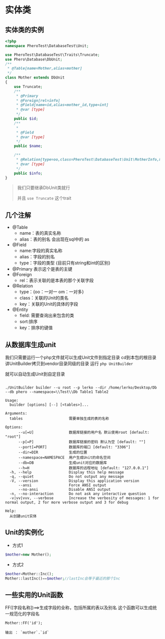 # 实体类


## 实体类的实例

```php
<?php
namespace PheroTest\DatabaseTest\Unit;

use PheroTest\DatabaseTest\Traits\Truncate;
use Phero\Database\DbUnit;
/**
 * @Table[name=Mother,alias=mother]
 */
class Mother extends DbUnit
{
    use Truncate;
    /**
     * @Primary
     * @Foreign[rel=info]
     * @Field[name=id,alias=mother_id,type=int]
     * @var [type]
     */
    public $id;
    /**
     * 
     * @Field
     * @var [type]
     */
    public $name;

    /**
     * @Relation[type=oo,class=PheroTest\DatabaseTest\Unit\MotherInfo,key=mid]
     * @var [type]
     */
    public $info;
}
```

> 我们只要继承DbUnit类就行
>
> 并且 `use Truncate` 这个trait

## 几个注解

- @Table
    - name：表的真实名称
    - alias：表的别名 会出现在sql中的 as
- @Field
    - name:字段的真实名称
    - alias：字段的别名
    - type：字段的类型 {目前只有string和int的区别}
- @Primary 表示这个是表的主键
- @Foreign
    - rel：表示关联的是本表的那个关联字段
- @Relation
    - type：{oo：一对一  om：一对多}
    - class：关联的Unit的类名
    - key：关联的Unit的具体的字段
- @Entity
    - field: 需要查询出来包含的类
    - sort:排序
    - key：排序的键值

## 从数据库生成unit

我们只需要运行一个php文件就可以生成Unit文件到指定目录
cd到本包的根目录
讲UnitBuilder拷贝到vendor目录同级的目录
运行 `php UnitBuilder`

就可以自动生成Unit到自定目录

```shell

./UnitBuilder builder --u root --p lerko --dir /home/lerko/Desktop/Db --db phero --namespace=\\Test\\Db Table1 Table2

Usage:
  builder [options] [--] [<tables>]...

Arguments:
  tables                     需要单独生成的表的名称

Options:
      --u[=U]                数据库链接的用户名 默认使用root [default: "root"]
      --p[=P]                数据库链接的密码 默认为空 [default: ""]
      --port[=PORT]          数据库的端口 [default: "3306"]
      --dir=DIR              生成的位置
      --namespace=NAMESPACE  用户生成Unit的命名空间
      --db=DB                生成unit对应的数据库
      --h=H                  数据库的远程地址 [default: "127.0.0.1"]
  -h, --help                 Display this help message
  -q, --quiet                Do not output any message
  -V, --version              Display this application version
      --ansi                 Force ANSI output
      --no-ansi              Disable ANSI output
  -n, --no-interaction       Do not ask any interactive question
  -v|vv|vvv, --verbose       Increase the verbosity of messages: 1 for normal output, 2 for more verbose output and 3 for debug

Help:
  从创建unit实体
```

## Unit的实例化

- 方式1

```php
$mother=new Mother();
```

- 方式2

```php
$mother=Mother::Inc();
Mother::lastInc()==$mother;//lastInc会等于最近的那个Inc
```


## 一些实用的Unit函数

FF([字段名称])==>生成字段的全称，包括所属的表以及别名
这个函数可以生成统一规范化的字段名

```
Mother::FF('id');

输出 ： `mother`.`id`
```